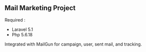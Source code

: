 ## Mail Marketing Project

Required : 
- Laravel 5.1
- Php 5.6.18

Integrated with MailGun for campaign, user, sent mail, and tracking.

